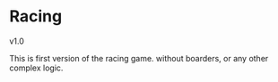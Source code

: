 # Racing
v1.0

This is first version of the racing game. without boarders, or any other complex logic. 
